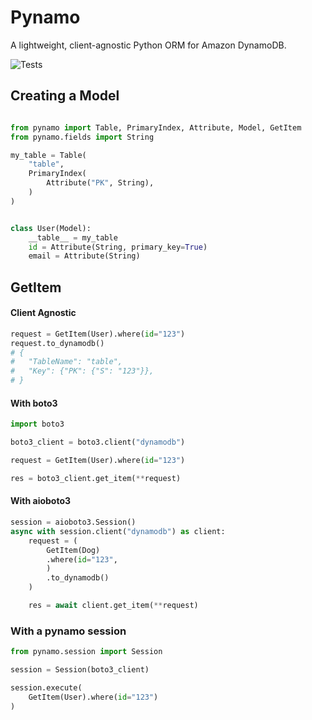 # Pynamo

A lightweight, client-agnostic Python ORM for Amazon DynamoDB.

![Tests](https://github.com/pynamo/pynamo/actions/workflows/tests.yaml/badge.svg)

## Creating a Model

```python

from pynamo import Table, PrimaryIndex, Attribute, Model, GetItem
from pynamo.fields import String

my_table = Table(
    "table",
    PrimaryIndex(
        Attribute("PK", String),
    )
)


class User(Model):
    __table__ = my_table
    id = Attribute(String, primary_key=True)
    email = Attribute(String)

```

## GetItem

#### Client Agnostic

```python
request = GetItem(User).where(id="123")
request.to_dynamodb()
# {
#   "TableName": "table",
#   "Key": {"PK": {"S": "123"}},
# }

```

#### With boto3

```python
import boto3

boto3_client = boto3.client("dynamodb")

request = GetItem(User).where(id="123")

res = boto3_client.get_item(**request)

```

#### With aioboto3

```python
session = aioboto3.Session()
async with session.client("dynamodb") as client:
    request = (
        GetItem(Dog)
        .where(id="123",
        )
        .to_dynamodb()
    )

    res = await client.get_item(**request)
```

### With a pynamo session

```python
from pynamo.session import Session

session = Session(boto3_client)

session.execute(
    GetItem(User).where(id="123")
)

```
